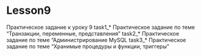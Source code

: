 # Lesson9
Практическое задание к уроку 9
task1_*   Практическое задание по теме “Транзакции, переменные, представления”
task2_*   Практическое задание по теме “Администрирование MySQL
task3_*   Практическое задание по теме “Хранимые процедуры и функции, триггеры"
